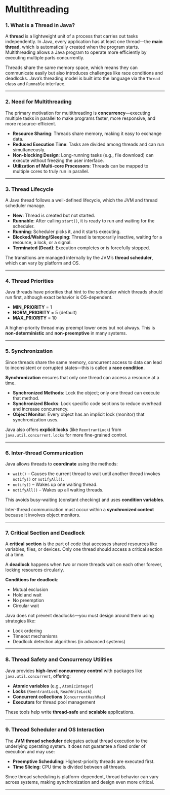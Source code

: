 # **Multithreading** 

### **1. What is a Thread in Java?**

A **thread** is a lightweight unit of a process that carries out tasks independently. In Java, every application has at least one thread—the **main thread**, which is automatically created when the program starts. Multithreading allows a Java program to operate more efficiently by executing multiple parts concurrently.

Threads share the same memory space, which means they can communicate easily but also introduces challenges like race conditions and deadlocks. Java’s threading model is built into the language via the `Thread` class and `Runnable` interface.

---

### **2. Need for Multithreading**

The primary motivation for multithreading is **concurrency**—executing multiple tasks in parallel to make programs faster, more responsive, and more resource-efficient.

- **Resource Sharing**: Threads share memory, making it easy to exchange data.
- **Reduced Execution Time**: Tasks are divided among threads and can run simultaneously.
- **Non-blocking Design**: Long-running tasks (e.g., file download) can execute without freezing the user interface.
- **Utilization of Multi-core Processors**: Threads can be mapped to multiple cores to truly run in parallel.

---

### **3. Thread Lifecycle**

A Java thread follows a well-defined lifecycle, which the JVM and thread scheduler manage.

- **New**: Thread is created but not started.
- **Runnable**: After calling `start()`, it is ready to run and waiting for the scheduler.
- **Running**: Scheduler picks it, and it starts executing.
- **Blocked/Waiting/Sleeping**: Thread is temporarily inactive, waiting for a resource, a lock, or a signal.
- **Terminated (Dead)**: Execution completes or is forcefully stopped.

The transitions are managed internally by the JVM’s **thread scheduler**, which can vary by platform and OS.

---

### **4. Thread Priorities**

Java threads have priorities that hint to the scheduler which threads should run first, although exact behavior is OS-dependent.

- **MIN_PRIORITY** = 1
- **NORM_PRIORITY** = 5 (default)
- **MAX_PRIORITY** = 10

A higher-priority thread may preempt lower ones but not always. This is **non-deterministic** and **non-preemptive** in many systems.

---

### **5. Synchronization**

Since threads share the same memory, concurrent access to data can lead to inconsistent or corrupted states—this is called a **race condition**.

**Synchronization** ensures that only one thread can access a resource at a time.

- **Synchronized Methods**: Lock the object; only one thread can execute that method.
- **Synchronized Blocks**: Lock specific code sections to reduce overhead and increase concurrency.
- **Object Monitor**: Every object has an implicit lock (monitor) that synchronization uses.

Java also offers **explicit locks** (like `ReentrantLock`) from `java.util.concurrent.locks` for more fine-grained control.

---

### **6. Inter-thread Communication**

Java allows threads to **coordinate** using the methods:
- `wait()` – Causes the current thread to wait until another thread invokes `notify()` or `notifyAll()`.
- `notify()` – Wakes up one waiting thread.
- `notifyAll()` – Wakes up all waiting threads.

This avoids busy-waiting (constant checking) and uses **condition variables**.

Inter-thread communication must occur within a **synchronized context** because it involves object monitors.

---

### **7. Critical Section and Deadlock**

A **critical section** is the part of code that accesses shared resources like variables, files, or devices. Only one thread should access a critical section at a time.

A **deadlock** happens when two or more threads wait on each other forever, locking resources circularly.

**Conditions for deadlock**:
- Mutual exclusion
- Hold and wait
- No preemption
- Circular wait

Java does not prevent deadlocks—you must design around them using strategies like:
- Lock ordering
- Timeout mechanisms
- Deadlock detection algorithms (in advanced systems)

---

### **8. Thread Safety and Concurrency Utilities**

Java provides **high-level concurrency control** with packages like `java.util.concurrent`, offering:
- **Atomic variables** (e.g., `AtomicInteger`)
- **Locks** (`ReentrantLock`, `ReadWriteLock`)
- **Concurrent collections** (`ConcurrentHashMap`)
- **Executors** for thread pool management

These tools help write **thread-safe** and **scalable** applications.

---

### **9. Thread Scheduler and OS Interaction**

The **JVM thread scheduler** delegates actual thread execution to the underlying operating system. It does not guarantee a fixed order of execution and may use:
- **Preemptive Scheduling**: Highest-priority threads are executed first.
- **Time Slicing**: CPU time is divided between all threads.

Since thread scheduling is platform-dependent, thread behavior can vary across systems, making synchronization and design even more critical.

---

